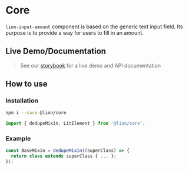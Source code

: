 # Core

[//]: # 'AUTO INSERT HEADER PREPUBLISH'

`lion-input-amount` component is based on the generic text input field. Its purpose is to provide a way for users to fill in an amount.

## Live Demo/Documentation

> See our [storybook](http://lion-web-components.netlify.com/?path=/docs/core) for a live demo and API documentation

## How to use

### Installation

```sh
npm i --save @lion/core
```

```js
import { dedupeMixin, LitElement } from '@lion/core';
```

### Example

```js
const BaseMixin = dedupeMixin((superClass) => {
  return class extends superClass { ... };
});
```
